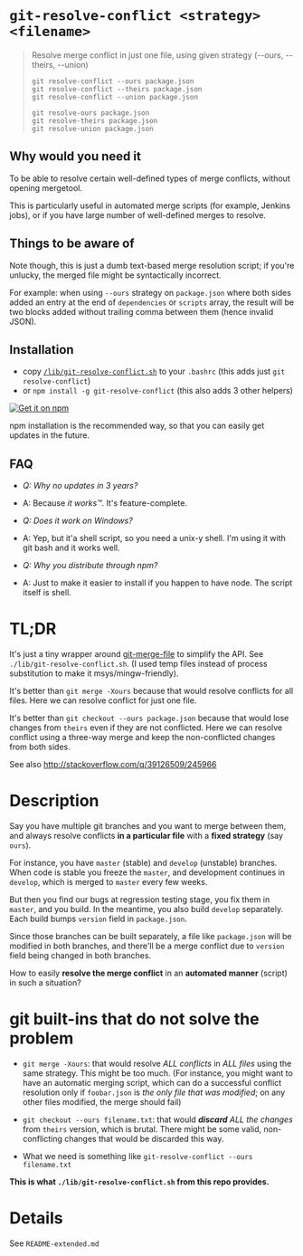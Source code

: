 `git-resolve-conflict <strategy> <filename>`
===========================================================

> Resolve merge conflict in just one file, using given strategy (--ours, --theirs, --union)
>
>     git resolve-conflict --ours package.json
>     git resolve-conflict --theirs package.json
>     git resolve-conflict --union package.json
>
>     git resolve-ours package.json
>     git resolve-theirs package.json
>     git resolve-union package.json

Why would you need it
--------------------

To be able to resolve certain well-defined types of merge conflicts, without opening mergetool.

This is particularly useful in automated merge scripts (for example, Jenkins jobs), or if you have large number of well-defined merges to resolve.

Things to be aware of
------------

Note though, this is just a dumb text-based merge resolution script; if you're unlucky, the merged file might be syntactically incorrect.

For example: when using `--ours` strategy on `package.json` where both sides added an entry at the end of `dependencies` or `scripts` array,
the result will be two blocks added without trailing comma between them (hence invalid JSON).

Installation
------------

  - copy [`/lib/git-resolve-conflict.sh`](https://github.com/jakub-g/git-resolve-conflict/blob/base/lib/git-resolve-conflict.sh) to your `.bashrc` (this adds just `git resolve-conflict`)
  - or `npm install -g git-resolve-conflict` (this also adds 3 other helpers)

 [![Get it on npm](https://nodei.co/npm/git-resolve-conflict.png?compact=true)](https://www.npmjs.org/package/git-resolve-conflict)
 
npm installation is the recommended way, so that you can easily get updates in the future.

FAQ
---

- *Q: Why no updates in 3 years?*
- A: Because _it works™_. It's feature-complete.

- *Q: Does it work on Windows?*
- A: Yep, but it'a shell script, so you need a unix-y shell. I'm using it with git bash and it works well.

- *Q: Why you distribute through npm?*
- A: Just to make it easier to install if you happen to have node. The script itself is shell.

TL;DR
=====

It's just a tiny wrapper around [git-merge-file](https://git-scm.com/docs/git-merge-file) to simplify the API. See `./lib/git-resolve-conflict.sh`.
(I used temp files instead of process substitution to make it msys/mingw-friendly).

It's better than `git merge -Xours` because that would resolve conflicts for all files. Here we can resolve conflict for just one file.

It's better than `git checkout --ours package.json` because that would lose changes from `theirs` even if they are not conflicted.
Here we can resolve conflict using a three-way merge and keep the non-conflicted changes from both sides.

See also http://stackoverflow.com/q/39126509/245966

Description
===========

Say you have multiple git branches and you want to merge
between them, and always resolve conflicts **in a particular file** with a **fixed strategy**
(say `ours`).

For instance, you have `master` (stable) and `develop` (unstable) branches.
When code is stable you freeze the `master`, and development continues in `develop`,
which is merged to `master` every few weeks.

But then you find our bugs at regression testing stage, you fix them in `master`, and you build.
In the meantime, you also build `develop` separately. Each build bumps `version` field in `package.json`.

Since those branches can be built separately, a file like `package.json`
will be modified in both branches, and there'll be a merge conflict due to `version` field
being changed in both branches.

How to easily **resolve the merge conflict** in an **automated manner** (script) in such a situation?


git built-ins that do not solve the problem
==================

- `git merge -Xours`: that would resolve *ALL conflicts* in *ALL files* using the same strategy. This might be too much.
(For instance, you might want to have an automatic merging script, which can do a successful conflict resolution
only if `foobar.json` is *the only file that was modified*; on any other files modified, the merge should fail)

- `git checkout --ours filename.txt`: that would ***discard** ALL the changes* from `theirs` version, which is brutal.
There might be some valid, non-conflicting changes that would be discarded this way.

- What we need is something like `git-resolve-conflict --ours filename.txt`

**This is what `./lib/git-resolve-conflict.sh` from this repo provides.**

Details
=======

See `README-extended.md`
